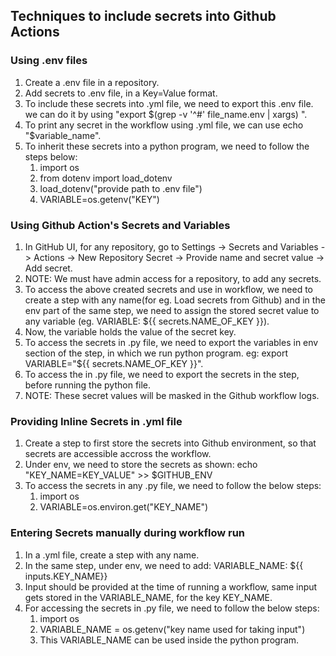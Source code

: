 
## Techniques to include secrets into Github Actions


### Using .env files
   1. Create a .env file in a repository.
   2. Add secrets to .env file, in a Key=Value format.
   3. To include these secrets into .yml file, we need to export this .env file. we can do it by using "export $(grep -v '^#' file_name.env | xargs) ".
   4. To print any secret in the workflow using .yml file, we can use echo "$variable_name".
   5. To inherit these secrets into a python program, we need to follow the steps below:
      1. import os 
      2. from dotenv import load_dotenv
      3. load_dotenv("provide path to .env file")
      4. VARIABLE=os.getenv("KEY")


### Using Github Action's Secrets and Variables
   1. In GitHub UI, for any repository, go to Settings -> Secrets and Variables -> Actions -> New Repository Secret -> Provide name and secret value -> Add secret.
   2. NOTE: We must have admin access for a repository, to add any secrets.
   3. To access the above created secrets and use in workflow, we need to create a step with any name(for eg. Load secrets from Github) and in the env part of the same step, we need to assign the stored secret value to any variable (eg. VARIABLE: ${{ secrets.NAME_OF_KEY }}).
   4. Now, the variable holds the value of the secret key.
   5. To access the secrets in .py file, we need to export the variables in env section of the step, in which we run python program. eg: export VARIABLE="${{ secrets.NAME_OF_KEY }}".
   6. To access the in .py file, we need to export the secrets in the step, before running the python file.
   7. NOTE: These secret values will be masked in the Github workflow logs.

### Providing Inline Secrets in .yml file
   1. Create a step to first store the secrets into Github environment, so that secrets are accessible accross the workflow.
   2. Under env, we need to store the secrets as shown: echo "KEY_NAME=KEY_VALUE" >> $GITHUB_ENV
   3. To access the secrets in any .py file, we need to follow the below steps:
      1. import os
      2. VARIABLE=os.environ.get("KEY_NAME")


### Entering Secrets manually during workflow run
   1. In a .yml file, create a step with any name.
   2. In the same step, under env, we need to add: VARIABLE_NAME: ${{ inputs.KEY_NAME}}
   3. Input should be provided at the time of running a workflow, same input gets stored in the VARIABLE_NAME, for the key KEY_NAME.
   4. For accessing the secrets in .py file, we need to follow the below steps:
      1. import os
      2. VARIABLE_NAME = os.getenv("key name used for taking input")
      3. This VARIABLE_NAME can be used inside the python program.
